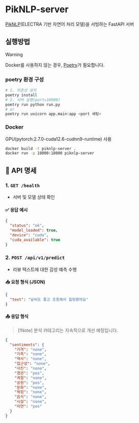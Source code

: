 # PikNLP-server

[PikNLP](https://github.com/CBNU-013A/PikNLP)(ELECTRA 기반 자연어 처리 모델)을 서빙하는 FastAPI 서버

## 실행방법

> [!warning]
> Docker를 사용하지 않는 경우, [Poetry](https://python-poetry.org/docs/#installing-with-pipx)가 필요합니다.

### poetry 환경 구성
```bash
# 1. 의존성 설치
poetry install
# 2. 서버 실행(port=18000)
poetry run python run.py
# or
poetry run uvicorn app.main:app <port 세팅>
```

### Docker

GPU(pytorch:2.7.0-cuda12.6-cudnn9-runtime) 사용

```bash
docker build -t piknlp-server .
docker run -p 18000:18000 piknlp-server
```


## 📡 API 명세

### 1. `GET /health`

- 서버 및 모델 상태 확인

#### ✅ 응답 예시
```json
{
  "status": "ok",
  "model_loaded": true,
  "device": "cuda",
  "cuda_available": true
}
```

### 2. `POST /api/v1/predict`
- 리뷰 텍스트에 대한 감성 예측 수행

#### 📥 요청 형식 (JSON)
```json
{
  "text": "날씨도 좋고 조용해서 힐링됐어요"
}
```

#### 📤 응답 형식

> [!Note] 분석 카테고리는 지속적으로 개선 예정입니다.

```json
{
  "sentiments": {
    "가격": "none",
    "가족": "none",
    "역사": "none",
    "접근성": "none",
    "사진": "none",
    "경관": "pos",
    "계절": "none",
    "공원": "pos",
    "문화": "none",
    "체험": "none",
    "음식": "none",
    "시설": "none",
    "자연": "pos"
  }
}
```